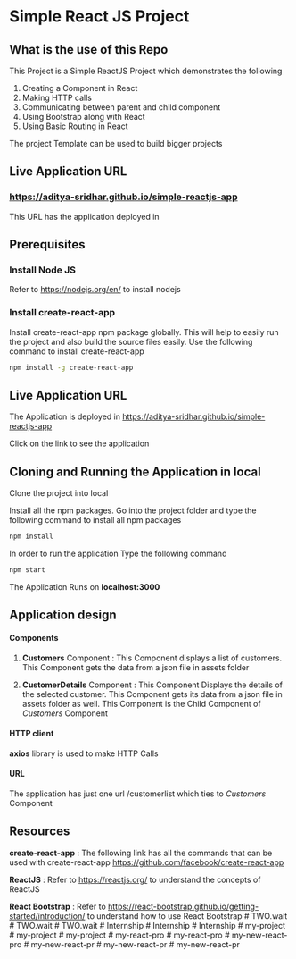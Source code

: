 # Simple React JS Project

## What is the use of this Repo

This Project is a Simple ReactJS Project which demonstrates the following
1. Creating a Component in React
2. Making HTTP calls
3. Communicating between parent and child component
4. Using Bootstrap along with React
5. Using Basic Routing in React

The project Template can be used to build bigger projects

## Live Application URL

### https://aditya-sridhar.github.io/simple-reactjs-app
This URL has the application deployed in

## Prerequisites

### Install Node JS
Refer to https://nodejs.org/en/ to install nodejs

### Install create-react-app
Install create-react-app npm package globally. This will help to easily run the project and also build the source files easily. Use the following command to install create-react-app

```bash
npm install -g create-react-app
```
## Live Application URL

The Application is deployed in https://aditya-sridhar.github.io/simple-reactjs-app

Click on the link to see the application

## Cloning and Running the Application in local

Clone the project into local

Install all the npm packages. Go into the project folder and type the following command to install all npm packages

```bash
npm install
```

In order to run the application Type the following command

```bash
npm start
```

The Application Runs on **localhost:3000**

## Application design

#### Components

1. **Customers** Component : This Component displays a list of customers. This Component gets the data from a json file in assets folder

2. **CustomerDetails** Component : This Component Displays the details of the selected customer. This Component gets its data from a json file in assets folder as well. This Component is the Child Component of *Customers* Component

#### HTTP client

**axios** library is used to make HTTP Calls

#### URL

The application has just one url /customerlist which ties to *Customers* Component

## Resources

**create-react-app** : The following link has all the commands that can be used with create-react-app
https://github.com/facebook/create-react-app

**ReactJS** : Refer to https://reactjs.org/ to understand the concepts of ReactJS

**React Bootstrap** : Refer to https://react-bootstrap.github.io/getting-started/introduction/ to understand how to use React Bootstrap
#   T W O . w a i t  
 #   T W O . w a i t  
 #   T W O . w a i t  
 #   I n t e r n s h i p  
 #   I n t e r n s h i p  
 #   I n t e r n s h i p  
 #   m y - p r o j e c t  
 #   m y - p r o j e c t  
 #   m y - p r o j e c t  
 #   m y - r e a c t - p r o  
 #   m y - r e a c t - p r o  
 #   m y - n e w - r e a c t - p r o  
 #   m y - n e w - r e a c t - p r  
 #   m y - n e w - r e a c t - p r  
 #   m y - n e w - r e a c t - p r  
 